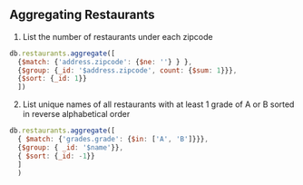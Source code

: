 ## Aggregating Restaurants

1. List the number of restaurants under each zipcode

```js
db.restaurants.aggregate([
  {$match: {'address.zipcode': {$ne: ''} } },
  {$group: {_id: '$address.zipcode', count: {$sum: 1}}},
  {$sort: {_id: 1}}
  ])
```

2. List unique names of all restaurants with at least 1 grade of A or B sorted in reverse alphabetical order

```js
db.restaurants.aggregate([
  { $match: {'grades.grade': {$in: ['A', 'B']}}},
  {$group: { _id: '$name'}},
  { $sort: {_id: -1}}
  ]
  )
```

